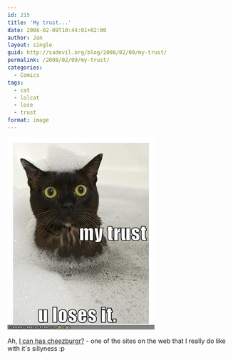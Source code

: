 ```yaml
---
id: 215
title: 'My trust...'
date: 2008-02-09T10:44:01+02:00
author: Jan
layout: single
guid: http://sadevil.org/blog/2008/02/09/my-trust/
permalink: /2008/02/09/my-trust/
categories:
  - Comics
tags:
  - cat
  - lolcat
  - lose
  - trust
format: image
---
```

<a href="http://icanhascheezburger.com/2008/02/08/funny-pictures-my-trust-u-loses-it/" target="_blank"><img src="/assets/images/2008/02/funny_pictures_cat_bubble_bath_trust-sm.jpg" /></a>

Ah, <a href="http://icanhascheezburger.com/" target="_blank">I can has cheezburgr?</a> - one of the sites on the web that I really do like with it's sillyness :p